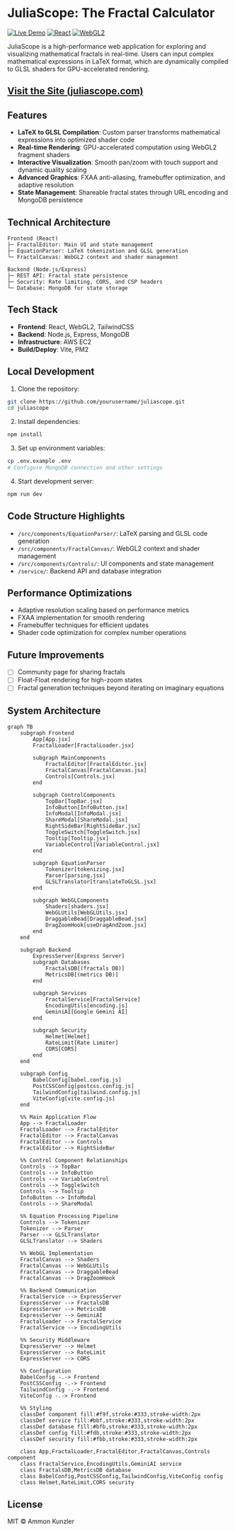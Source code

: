 # JuliaScope: The Fractal Calculator

[![Live Demo](https://img.shields.io/badge/demo-live-brightgreen)](https://juliascope.com)
[![React](https://img.shields.io/badge/react-18.0-blue)](https://reactjs.org/)
[![WebGL2](https://img.shields.io/badge/webgl-2.0-orange)](https://www.khronos.org/webgl/)

JuliaScope is a high-performance web application for exploring and visualizing mathematical fractals in real-time. Users can input complex mathematical expressions in LaTeX format, which are dynamically compiled to GLSL shaders for GPU-accelerated rendering.

## [Visit the Site (juliascope.com)](https://www.juliascope.com/)

## Features

- **LaTeX to GLSL Compilation**: Custom parser transforms mathematical expressions into optimized shader code
- **Real-time Rendering**: GPU-accelerated computation using WebGL2 fragment shaders
- **Interactive Visualization**: Smooth pan/zoom with touch support and dynamic quality scaling
- **Advanced Graphics**: FXAA anti-aliasing, framebuffer optimization, and adaptive resolution
- **State Management**: Shareable fractal states through URL encoding and MongoDB persistence

## Technical Architecture

```
Frontend (React)
├─ FractalEditor: Main UI and state management
├─ EquationParser: LaTeX tokenization and GLSL generation
└─ FractalCanvas: WebGL2 context and shader management

Backend (Node.js/Express)
├─ REST API: Fractal state persistence
├─ Security: Rate limiting, CORS, and CSP headers
└─ Database: MongoDB for state storage
```

## Tech Stack

- **Frontend**: React, WebGL2, TailwindCSS
- **Backend**: Node.js, Express, MongoDB
- **Infrastructure**: AWS EC2
- **Build/Deploy**: Vite, PM2

## Local Development

1. Clone the repository:
```bash
git clone https://github.com/yourusername/juliascope.git
cd juliascope
```

2. Install dependencies:
```bash
npm install
```

3. Set up environment variables:
```bash
cp .env.example .env
# Configure MongoDB connection and other settings
```

4. Start development server:
```bash
npm run dev
```

## Code Structure Highlights

- `/src/components/EquationParser/`: LaTeX parsing and GLSL code generation
- `/src/components/FractalCanvas/`: WebGL2 context and shader management
- `/src/components/Controls/`: UI components and state management
- `/service/`: Backend API and database integration

## Performance Optimizations

- Adaptive resolution scaling based on performance metrics
- FXAA implementation for smooth rendering
- Framebuffer techniques for efficient updates
- Shader code optimization for complex number operations

## Future Improvements

- [ ] Community page for sharing fractals
- [ ] Float-Float rendering for high-zoom states
- [ ] Fractal generation techniques beyond iterating on imaginary equations

## System Architecture

```mermaid
graph TB
    subgraph Frontend
        App[App.jsx]
        FractalLoader[FractalLoader.jsx]
        
        subgraph MainComponents
            FractalEditor[FractalEditor.jsx]
            FractalCanvas[FractalCanvas.jsx]
            Controls[Controls.jsx]
        end
        
        subgraph ControlComponents
            TopBar[TopBar.jsx]
            InfoButton[InfoButton.jsx]
            InfoModal[InfoModal.jsx]
            ShareModal[ShareModal.jsx]
            RightSideBar[RightSideBar.jsx]
            ToggleSwitch[ToggleSwitch.jsx]
            Tooltip[Tooltip.jsx]
            VariableControl[VariableControl.jsx]
        end
        
        subgraph EquationParser
            Tokenizer[tokenizing.jsx]
            Parser[parsing.jsx]
            GLSLTranslator[translateToGLSL.jsx]
        end
        
        subgraph WebGLComponents
            Shaders[shaders.jsx]
            WebGLUtils[WebGLUtils.jsx]
            DraggableBead[DraggableBead.jsx]
            DragZoomHook[useDragAndZoom.jsx]
        end
    end

    subgraph Backend
        ExpressServer[Express Server]
        subgraph Databases
            FractalsDB[(fractals DB)]
            MetricsDB[(metrics DB)]
        end
        
        subgraph Services
            FractalService[FractalService]
            EncodingUtils[encoding.js]
            GeminiAI[Google Gemini AI]
        end

        subgraph Security
            Helmet[Helmet]
            RateLimit[Rate Limiter]
            CORS[CORS]
        end
    end

    subgraph Config
        BabelConfig[babel.config.js]
        PostCSSConfig[postcss.config.js]
        TailwindConfig[tailwind.config.js]
        ViteConfig[vite.config.js]
    end

    %% Main Application Flow
    App --> FractalLoader
    FractalLoader --> FractalEditor
    FractalEditor --> FractalCanvas
    FractalEditor --> Controls
    FractalEditor --> RightSideBar

    %% Control Component Relationships
    Controls --> TopBar
    Controls --> InfoButton
    Controls --> VariableControl
    Controls --> ToggleSwitch
    Controls --> Tooltip
    InfoButton --> InfoModal
    Controls --> ShareModal

    %% Equation Processing Pipeline
    Controls --> Tokenizer
    Tokenizer --> Parser
    Parser --> GLSLTranslator
    GLSLTranslator --> Shaders

    %% WebGL Implementation
    FractalCanvas --> Shaders
    FractalCanvas --> WebGLUtils
    FractalCanvas --> DraggableBead
    FractalCanvas --> DragZoomHook

    %% Backend Communication
    FractalService --> ExpressServer
    ExpressServer --> FractalsDB
    ExpressServer --> MetricsDB
    ExpressServer --> GeminiAI
    FractalLoader --> FractalService
    FractalService --> EncodingUtils

    %% Security Middleware
    ExpressServer --> Helmet
    ExpressServer --> RateLimit
    ExpressServer --> CORS

    %% Configuration
    BabelConfig -.-> Frontend
    PostCSSConfig -.-> Frontend
    TailwindConfig -.-> Frontend
    ViteConfig -.-> Frontend

    %% Styling
    classDef component fill:#f9f,stroke:#333,stroke-width:2px
    classDef service fill:#bbf,stroke:#333,stroke-width:2px
    classDef database fill:#bfb,stroke:#333,stroke-width:2px
    classDef config fill:#fdb,stroke:#333,stroke-width:2px
    classDef security fill:#fbb,stroke:#333,stroke-width:2px
    
    class App,FractalLoader,FractalEditor,FractalCanvas,Controls component
    class FractalService,EncodingUtils,GeminiAI service
    class FractalsDB,MetricsDB database
    class BabelConfig,PostCSSConfig,TailwindConfig,ViteConfig config
    class Helmet,RateLimit,CORS security
```

## License

MIT © Ammon Kunzler